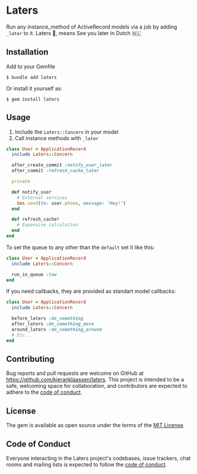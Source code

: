 # Laters

Run any instance_method of ActiveRecord models via a job by adding `_later` to it. Laters 👋, means See you later in
Dutch 🇳🇱

## Installation

Add to your Gemfile

    $ bundle add laters

Or install it yourself as:

    $ gem install laters

## Usage

1. Include the `Laters::Concern` in your model
2. Call instance methods with `_later`

```rb
class User < ApplicationRecord
  include Laters::Concern

  after_create_commit :notify_user_later
  after_commit :refresh_cache_later

  private

  def notify_user
    # External services
    Sms.send(to: user.phone, message: 'Hey!')
  end

  def refresh_cache!
    # Expensive calculation
  end
end
```

To set the queue to any other than the `default` set it like this:

```rb
class User < ApplicationRecord
  include Laters::Concern

  run_in_queue :low
end
```

If you need callbacks, they are provided as standart model callbacks:

```rb
class User < ApplicationRecord
  include Laters::Concern

  before_laters :do_something
  after_laters :do_something_more
  around_laters :do_something_around
  # Etc..
end
```

## Contributing

Bug reports and pull requests are welcome on GitHub at https://github.com/kieranklaassen/laters. This project is
intended to be a safe, welcoming space for collaboration, and contributors are expected to adhere to the
[code of conduct](https://github.com/kieranklaassen/laters/blob/master/CODE_OF_CONDUCT.md).

## License

The gem is available as open source under the terms of the [MIT License](https://opensource.org/licenses/MIT).

## Code of Conduct

Everyone interacting in the Laters project's codebases, issue trackers, chat rooms and mailing lists is expected to
follow the [code of conduct](https://github.com/kieranklaassen/laters/blob/master/CODE_OF_CONDUCT.md).
